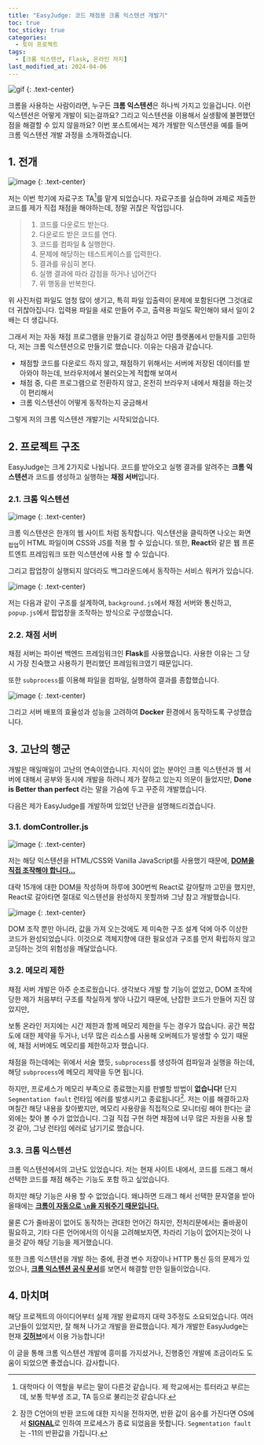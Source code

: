 ```yaml
---
title: "EasyJudge: 코드 채점용 크롬 익스텐션 개발기"
toc: true
toc_sticky: true
categories:
  - 토이 프로젝트
tags:
  - [크롬 익스텐션, Flask, 온라인 저지]
last_modified_at: 2024-04-06
---
```

![gif](https://github.com/MOJAN3543/MOJAN3543.github.io/blob/main/_posts/EasyJudge/easyjudge_gif.gif?raw=true) 
{: .text-center}  

크롬을 사용하는 사람이라면, 누구든 **크롬 익스텐션**은 하나씩 가지고 있을겁니다. 이런 익스텐션은 어떻게 개발이 되는걸까요? 그리고 익스텐션을 이용해서 실생활에 불편했던 점을 해결할 수 있지 않을까요? 이번 포스트에서는 제가 개발한 익스텐션을 예를 들며 크롬 익스텐션 개발 과정을 소개하겠습니다.

## 1. 전개
![image](https://github.com/MOJAN3543/MOJAN3543.github.io/assets/71973291/de285b4f-e6bf-42c8-bae6-3b6db6872336) 
{: .text-center}  

저는 이번 학기에 자료구조 TA[^1]를 맡게 되었습니다. 자료구조를 실습하며 과제로 제출한 코드를 제가 직접 채점을 해야하는데, 정말 귀찮은 작업입니다.  
> 1. 코드를 다운로드 받는다.
> 2. 다운로드 받은 코드를 연다.
> 3. 코드를 컴파일 & 실행한다.
> 4. 문제에 해당하는 테스트케이스를 입력한다.
> 5. 결과를 유심히 본다.
> 6. 실행 결과에 따라 감점을 하거나 넘어간다
> 7. 위 행동을 반복한다.

위 사진처럼 파일도 엄청 많이 생기고, 특히 파일 입출력이 문제에 포함된다면 그것대로 더 귀찮아집니다. 입력용 파일을 새로 만들어 주고, 출력용 파일도 확인해야 돼서 일이 2배는 더 생깁니다.  
  
그래서 저는 자동 채점 프로그램을 만들기로 결심하고 어떤 플랫폼에서 만들지를 고민하다, 저는 크롬 익스텐션으로 만들기로 했습니다. 이유는 다음과 같습니다.

* 채점할 코드를 다운로드 하지 않고, 채점하기 위해서는 서버에 저장된 데이터를 받아와야 하는데, 브라우저에서 불러오는게 적합해 보여서
* 채점 중, 다른 프로그램으로 전환하지 않고, 온전히 브라우저 내에서 채점을 하는것이 편리해서
* 크롬 익스텐션이 어떻게 동작하는지 궁금해서

그렇게 저의 크롬 익스텐션 개발기는 시작되었습니다.

## 2. 프로젝트 구조
EasyJudge는 크게 2가지로 나뉩니다. 코드를 받아오고 실행 결과를 알려주는 **크롬 익스텐션**과 코드를 생성하고 실행하는 **채점 서버**입니다.  
### 2.1. 크롬 익스텐션
![image](https://github.com/MOJAN3543/MOJAN3543.github.io/assets/71973291/33f46a20-7be7-4ef9-b029-1a846510e698) 
{: .text-center}  

크롬 익스텐션은 한개의 웹 사이트 처럼 동작합니다. 익스텐션을 클릭하면 나오는 화면<sub>팝업</sub>이 HTML 파일이며 CSS와 JS를 적용 할 수 있습니다. 또한, **React**와 같은 웹 프론트엔트 프레임워크 또한 익스텐션에 사용 할 수 있습니다.  
  
그리고 팝업창이 실행되지 않더라도 백그라운드에서 동작하는 서비스 워커가 있습니다.  

![image](https://github.com/MOJAN3543/MOJAN3543.github.io/assets/71973291/8f161d58-0cd5-428d-95b9-cef6e376f28a) 
{: .text-center}  

저는 다음과 같이 구조를 설계하여, `background.js`에서 채점 서버와 통신하고, `popup.js`에서 팝업창을 조작하는 방식으로 구성했습니다.  
### 2.2. 채점 서버
채점 서버는 파이썬 백엔드 프레임워크인 **Flask**를 사용했습니다. 사용한 이유는 그 당시 가장 친숙했고 사용하기 편리했던 프레임워크였기 때문입니다.  
  
또한 `subprocess`를 이용해 파일을 컴파일, 실행하여 결과를 종합했습니다.  

![image](https://github.com/MOJAN3543/MOJAN3543.github.io/assets/71973291/3b8fdb9c-2b9d-4c89-81e9-51314752f688) 
{: .text-center}  

그리고 서버 배포의 효율성과 성능을 고려하여 **Docker** 환경에서 동작하도록 구성했습니다.

## 3. 고난의 행군
개발은 매일매일이 고난의 연속이였습니다. 지식이 없는 분야인 크롬 익스텐션과 웹 서버에 대해서 공부와 동시에 개발을 하려니 제가 잘하고 있는지 의문이 들었지만, **Done is Better than perfect** 라는 말을 가슴에 두고 꾸준히 개발했습니다.  

다음은 제가 EasyJudge를 개발하며 있었던 난관을 설명해드리겠습니다.

### 3.1. domController.js
![image](https://github.com/MOJAN3543/MOJAN3543.github.io/blob/main/_posts/EasyJudge/DOM_Code.png?raw=true) 
{: .text-center}  

저는 해당 익스텐션을 HTML/CSS와 Vanilla JavaScript를 사용했기 때문에, [**DOM을 직접 조작해야 합니다...**](https://mojan3543.github.io/MarkdownInteraction/)  

대략 15개에 대한 DOM을 작성하며 하루에 300번씩 React로 갈아탈까 고민을 했지만, React로 갈아타면 절대로 익스텐션을 완성하지 못할까봐 그냥 참고 개발했습니다.  
  
![image](https://github.com/MOJAN3543/MOJAN3543.github.io/blob/main/_posts/EasyJudge/makeJudgeJson.png?raw=true) 
{: .text-center}  

DOM 조작 뿐만 아니라, 값을 가져 오는것에도  제 미숙한 구조 설계 덕에 아주 이상한 코드가 완성되었습니다. 이것으로 객체지향에 대한 필요성과 구조를 먼저 확립하지 않고 코딩하는 것의 위험성을 깨달았습니다.  

### 3.2. 메모리 제한
채점 서버 개발은 아주 순조로웠습니다. 생각보다 개발 할 기능이 없었고, DOM 조작에 당한 제가 처음부터 구조를 착실하게 쌓아 나갔기 때문에, 난잡한 코드가 만들어 지진 않았지만,  

보통 온라인 저지에는 시간 제한과 함께 메모리 제한을 두는 경우가 많습니다. 공간 복잡도에 대한 제약을 두거나, 너무 많은 리소스를 사용해 오버헤드가 발생할 수 있기 때문에, 채점 서버에도 메모리를 제한하고자 했습니다.  

채점을 하는데에는 위에서 서술 했듯, `subprocess`를 생성하여 컴파일과 실행을 하는데, 해당 `subprocess`에 메모리 제약을 두면 됩니다.  

하지만, 프로세스가 메모리 부족으로 종료했는지를 판별할 방법이 **없습니다!** 단지 `Segmentation fault` 런타임 에러를 발생시키고 종료됩니다[^2]. 저는 이를 해결하고자 며칠간 해당 내용을 찾아봤지만, 메모리 사용량을 직접적으로 모니터링 해야 한다는 글 외에는 찾아 볼 수가 없었습니다. 그걸 직접 구현 하면 채점에 너무 많은 자원을 사용 할 것 같아, 그냥 런타임 에러로 남기기로 했습니다.  

### 3.3. 크롬 익스텐션
크롬 익스텐션에서의 고난도 있었습니다. 저는 현재 사이트 내에서, 코드를 드래그 해서 선택한 코드를 채점 해주는 기능도 포함 하고 싶었습니다.  

하지만 해당 기능은 사용 할 수 없었습니다. 왜냐하면 드래그 해서 선택한 문자열을 받아 올때에는 [**크롬이 자동으로 `\n`을 지워주기 때문입니다.**](https://stackoverflow.com/questions/25622691/to-get-selected-text-with-new-line-characters)  
  
물론 C가 줄바꿈이 없어도 동작하는 관대한 언어긴 하지만, 전처리문에서는 줄바꿈이 필요하고, 기타 다른 언어에서의 이식을 고려해보자면, 차라리 기능이 없어지는것이 나을것 같아 해당 기능을 제거했습니다.  

또한 크롬 익스텐션을 개발 하는 중에, 환경 변수 저장이나 HTTP 통신 등의 문제가 있었으나, [**크롬 익스텐션 공식 문서**](https://developer.chrome.com/docs/extensions?hl=ko)를 보면서 해결할 만한 일들이었습니다.  

## 4. 마치며
해당 프로젝트의 아이디어부터 실제 개발 완료까지 대략 3주정도 소요되었습니다. 여러 고난들이 있었지만, 잘 해쳐 나가고 개발을 완료했습니다. 제가 개발한 EasyJudge는 현재 [**깃허브**](https://github.com/MOJAN3543/EasyJudge)에서 이용 가능합니다!  

이 글을 통해 크롬 익스텐션 개발에 흥미를 가지셨거나, 진행중인 개발에 조금이라도 도움이 되었으면 좋겠습니다. 감사합니다.


[^1]: 대학마다 이 역할을 부르는 말이 다른것 같습니다. 제 학교에서는 튜터라고 부르는데, 보통 학부생 조교, TA 등으로 불리는것 같습니다.
[^2]: 잠깐 C언어의 반환 코드에 대한 지식을 전하자면, 반환 값이 음수를 가진다면 OS에서 [**SIGNAL**](https://12bme.tistory.com/224)로 인하여 프로세스가 종료 되었음을 뜻합니다. `Segmentation fault`는 -11의 반환값을 가집니다.
